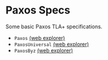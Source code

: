 # Paxos Specs
Some basic Paxos TLA+ specifications.

- `Paxos` [(web explorer)](https://will62794.github.io/tla-web/#!/home?specpath=https%3A%2F%2Fraw.githubusercontent.com%2Fwill62794%2Fmypaxos%2Fmaster%2FPaxos.tla&constants%5BValue%5D=%7B%22v1%22%2C%22v2%22%7D&constants%5BAcceptor%5D=%7B%22a1%22%2C%22a2%22%2C%22a3%22%7D&constants%5BQuorum%5D=%7B%7B%22a1%22%2C%22a2%22%7D%2C%7B%22a2%22%2C%22a3%22%7D%7D&constants%5BProposer%5D=%7B%22p1%22%2C%22p2%22%7D&constants%5BNone%5D=%22None%22&constants%5BBallot%5D=%7B0%2C1%2C2%7D&trace=55cd9fe1)
- `PaxosUniversal` [(web explorer)](https://will62794.github.io/tla-web/#!/home?specpath=https%3A%2F%2Fraw.githubusercontent.com%2Fwill62794%2Fmypaxos%2Fmaster%2FPaxosUniversal.tla&constants%5BValue%5D=%7B%22v1%22%2C%22v2%22%7D&constants%5BAcceptor%5D=%7B%22a1%22%2C%22a2%22%2C%22a3%22%7D&constants%5BQuorum%5D=%7B%7B%22n1%22%2C%22n2%22%7D%2C%7B%22n2%22%2C%22n3%22%7D%7D&constants%5BProposer%5D=%7B%22p1%22%2C%22p2%22%7D&constants%5BNone%5D=%22None%22&constants%5BBallot%5D=%7B0%2C1%2C2%7D&constants%5BNode%5D=%7B%22n1%22%2C%22n2%22%2C%22n3%22%7D&trace=55cd9fe1)
- `PaxosByz` [(web explorer)](https://will62794.github.io/tla-web/#!/home?specpath=https%3A%2F%2Fraw.githubusercontent.com%2Fwill62794%2Fmypaxos%2Fmaster%2FPaxosByz.tla&constants%5BValue%5D=%7B%22v1%22%2C%22v2%22%7D&constants%5BAcceptor%5D=%7B%22a1%22%2C%22a2%22%2C%22a3%22%7D&constants%5BQuorum%5D=%7B%7B%22a1%22%2C%22a2%22%7D%2C%7B%22a2%22%2C%22a3%22%7D%7D&constants%5BProposer%5D=%7B%22p1%22%2C%22p2%22%7D&constants%5BNone%5D=%22None%22&constants%5BBallot%5D=%7B0%2C1%2C2%7D&trace=55cd9fe1)
